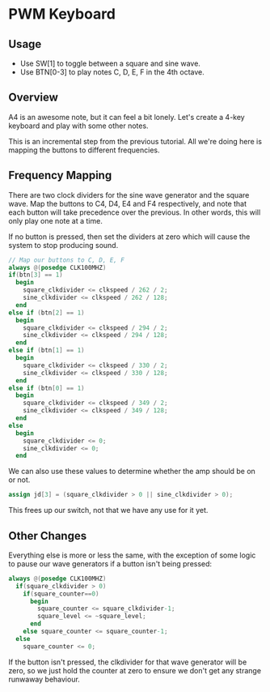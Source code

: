 PWM Keyboard
===

Usage
---
* Use SW[1] to toggle between a square and sine wave.
* Use BTN[0-3] to play notes C, D, E, F in the 4th octave.

Overview
---
A4 is an awesome note, but it can feel a bit lonely. Let's create a 4-key
keyboard and play with some other notes.

This is an incremental step from the previous tutorial. All we're doing here
is mapping the buttons to different frequencies.

Frequency Mapping
---
There are two clock dividers for the sine wave generator and the square wave.
Map the buttons to C4, D4, E4 and F4 respectively, and note that each button
will take precedence over the previous. In other words, this will only play
one note at a time.

If no button is pressed, then set the dividers at zero which will cause the
system to stop producing sound.

```verilog
// Map our buttons to C, D, E, F
always @(posedge CLK100MHZ)
if(btn[3] == 1)
  begin
    square_clkdivider <= clkspeed / 262 / 2;
    sine_clkdivider <= clkspeed / 262 / 128;
  end
else if (btn[2] == 1)
  begin
    square_clkdivider <= clkspeed / 294 / 2;
    sine_clkdivider <= clkspeed / 294 / 128;
  end
else if (btn[1] == 1)
  begin
    square_clkdivider <= clkspeed / 330 / 2;
    sine_clkdivider <= clkspeed / 330 / 128;
  end
else if (btn[0] == 1)
  begin
    square_clkdivider <= clkspeed / 349 / 2;
    sine_clkdivider <= clkspeed / 349 / 128;
  end
else
  begin
    square_clkdivider <= 0;
    sine_clkdivider <= 0;
  end
```

We can also use these values to determine whether the amp should be on or not.

```verilog
assign jd[3] = (square_clkdivider > 0 || sine_clkdivider > 0);
```

This frees up our switch, not that we have any use for it yet.

Other Changes
---
Everything else is more or less the same, with the exception of some logic to
pause our wave generators if a button isn't being pressed:

```verilog
always @(posedge CLK100MHZ)
  if(square_clkdivider > 0)
    if(square_counter==0)
      begin
        square_counter <= square_clkdivider-1;
        square_level <= ~square_level;
      end
    else square_counter <= square_counter-1;
  else
    square_counter <= 0;
```

If the button isn't pressed, the clkdivider for that wave generator will be zero,
so we just hold the counter at zero to ensure we don't get any strange runwaway
behaviour.
